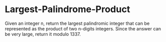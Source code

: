 # Largest-Palindrome-Product

Given an integer n, return the largest palindromic integer that can be represented as the product of two n-digits integers. Since the answer can be very large, return it modulo 1337.
